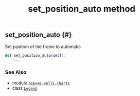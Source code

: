 ﻿---
title: set_position_auto method
second_title: Aspose.Cells for Python via .NET API References
description: 
type: docs
weight: 30
url: /aspose.cells.charts/legend/set_position_auto/
is_root: false
---

## set_position_auto {#}

Set position of the frame to automatic



```python
def set_position_auto(self):
    ...
```





### See Also
* module [`aspose.cells.charts`](../../)
* class [`Legend`](/cells/python-net/aspose.cells.charts/legend)
